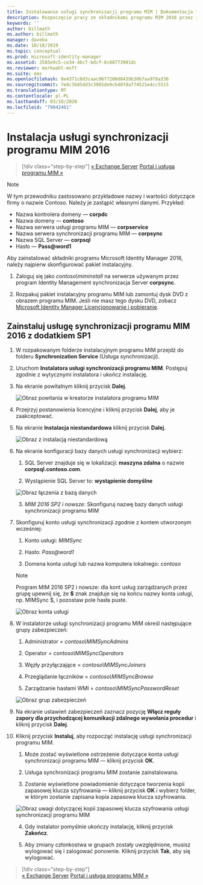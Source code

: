 ```yaml
---
title: Instalowanie usługi synchronizacji programu MIM | Dokumentacja firmy Microsoft
description: Rozpoczęcie pracy ze składnikami programu MIM 2016 przez instalację i konfigurację usługi synchronizacji.
keywords: ''
author: billmath
ms.author: billmath
manager: daveba
ms.date: 10/18/2019
ms.topic: conceptual
ms.prod: microsoft-identity-manager
ms.assetid: 2585e9c5-ce34-46c7-bdcf-8c08773901dc
ms.reviewer: markwahl-msft
ms.suite: ems
ms.openlocfilehash: 8e4371c8d3caac06f7200d8439b30b7aa978a336
ms.sourcegitcommit: 7e8c3b85dd3c3965de9cb407daf74521e4cc5515
ms.translationtype: MT
ms.contentlocale: pl-PL
ms.lasthandoff: 03/10/2020
ms.locfileid: "79042461"
---
```

# <a name="install-mim-2016-mim-synchronization-service"></a>Instalacja usługi synchronizacji programu MIM 2016

> [!div class="step-by-step"]
> [« Exchange Server](prepare-server-exchange.md)
> [Portal i usługa programu MIM »](install-mim-service-portal.md)
 
> [!NOTE]
> W tym przewodniku zastosowano przykładowe nazwy i wartości dotyczące firmy o nazwie Contoso. Należy je zastąpić własnymi danymi. Przykład:
> - Nazwa kontrolera domeny — **corpdc**
> - Nazwa domeny — **contoso**
> - Nazwa serwera usługi programu MIM — **corpservice**
> - Nazwa serwera synchronizacji programu MIM — **corpsync**
> - Nazwa SQL Server — **corpsql**
> - Hasło — <strong>Pass@word1</strong>

Aby zainstalować składniki programu Microsoft Identity Manager 2016, należy najpierw skonfigurować pakiet instalacyjny.

1. Zaloguj się jako *contoso\miminstall* na serwerze używanym przez program Identity Management synchronizacja Server **corpsync**.

2. Rozpakuj pakiet instalacyjny programu MIM lub zamontuj dysk DVD z obrazem programu MIM.  Jeśli nie masz tego dysku DVD, zobacz [Microsoft Identity Manager Licencjonowanie i pobieranie](microsoft-identity-manager-licensing.md).

## <a name="install-mim-2016-sp1-synchronization-service"></a>Zainstaluj usługę synchronizacji programu MIM 2016 z dodatkiem SP1

1. W rozpakowanym folderze instalacyjnym programu MIM przejdź do folderu **Synchronization Service** (Usługa synchronizacji).

2. Uruchom **Instalatora usługi synchronizacji programu MIM**. Postępuj zgodnie z wytycznymi instalatora i ukończ instalację.

3. Na ekranie powitalnym kliknij przycisk **Dalej**.

    ![Obraz powitania w kreatorze instalatora programu MIM](media/install-mim-sync/MIM_Install1.png)

4. Przejrzyj postanowienia licencyjne i kliknij przycisk **Dalej**, aby je zaakceptować.

5. Na ekranie **Instalacja niestandardowa** kliknij przycisk **Dalej**.

    ![Obraz z instalacją niestandardową](media/install-mim-sync/MIM_Install2.png)

6. Na ekranie konfiguracji bazy danych usługi synchronizacji wybierz:

   1.  SQL Server znajduje się w lokalizacji: **maszyna zdalna** o nazwie **corpsql.contoso.com**.

   2.  Wystąpienie SQL Server to: **wystąpienie domyślne**

   ![Obraz łączenia z bazą danych](media/install-mim-sync/MIM_Install3.png)

    3. *MIM 2016 SP2 i nowsze*: Skonfiguruj nazwę bazy danych usługi synchronizacji programu MIM

7. Skonfiguruj konto usługi synchronizacji zgodnie z kontem utworzonym wcześniej:

   1. Konto usługi: *MIMSync*

   2. Hasło: <em>Pass@word1</em>

   3. Domena konta usługi lub nazwa komputera lokalnego: *contoso*

    >[!NOTE]
    >Program MIM 2016 SP2 i nowsze: dla kont usług zarządzanych przez grupę upewnij się, że **$** znak znajduje się na końcu nazwy konta usługi, np. MIMSync $, i pozostaw pole hasła puste.

    ![Obraz konta usługi](media/install-mim-sync/MIM_Install4.png)

8. W instalatorze usługi synchronizacji programu MIM określ następujące grupy zabezpieczeń:

   1. Administrator = *contoso\MIMSyncAdmins*

   2. Operator = *contoso\MIMSyncOperators*

   3. Węzły przyłączające = *contoso\MIMSyncJoiners*

   4. Przeglądanie łączników = *contoso\MIMSyncBrowse*

   5. Zarządzanie hasłami WMI = *contoso\MIMSyncPasswordReset*

   ![Obraz grup zabezpieczeń](media/install-mim-sync/MIM_Install5.png)

9. Na ekranie ustawień zabezpieczeń zaznacz pozycję **Włącz reguły zapory dla przychodzącej komunikacji zdalnego wywołania procedur** i kliknij przycisk **Dalej**.

10. Kliknij przycisk **Instaluj**, aby rozpocząć instalację usługi synchronizacji programu MIM.

    1. Może zostać wyświetlone ostrzeżenie dotyczące konta usługi synchronizacji programu MIM — kliknij przycisk **OK**.

    2. Usługa synchronizacji programu MIM zostanie zainstalowana.

    3. Zostanie wyświetlone powiadomienie dotyczące tworzenia kopii zapasowej klucza szyfrowania — kliknij przycisk **OK** i wybierz folder, w którym zostanie zapisana kopia zapasowa klucza szyfrowania.

    ![Obraz uwagi dotyczącej kopii zapasowej klucza szyfrowania usługi synchronizacji programu MIM](media/MIM-Install7.png)

    4. Gdy instalator pomyślnie ukończy instalację, kliknij przycisk **Zakończ**.

    5. Aby zmiany członkostwa w grupach zostały uwzględnione, musisz wylogować się i zalogować ponownie. Kliknij przycisk **Tak**, aby się wylogować.

> [!div class="step-by-step"]  
> [« Exchange Server](prepare-server-exchange.md)
> [Portal i usługa programu MIM »](install-mim-service-portal.md)
